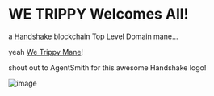 # WE TRIPPY Welcomes All!

a [Handshake](https://handshake.org/) blockchain Top Level Domain mane...

yeah [We Trippy Mane](http://wetrippymane.hns.is/)!

shout out to AgentSmith for this awesome Handshake logo!

![image](https://user-images.githubusercontent.com/37987346/92327937-34e67580-f02b-11ea-9b64-22ce08cd6413.png)
